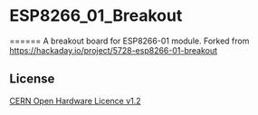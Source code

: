 # ESP8266_01_Breakout
======
A breakout board for ESP8266-01 module. Forked from https://hackaday.io/project/5728-esp8266-01-breakout

License
-------
[CERN Open Hardware Licence v1.2 ]

[CERN Open Hardware Licence v1.2 ]:http://www.ohwr.org/attachments/2388/cern_ohl_v_1_2.txt
